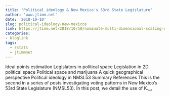 ```yaml
---
title: "Political ideology & New Mexico's 53rd State Legislature"
author: 'www.jtimm.net'
date: '2018-10-10'
slug: political-ideology-new-mexicos
link: https://jtimm.net/2018/10/10/nominate-multi-dimensional-scaling-new-mexico-s-53rd-congress/
categories:
- bloglink
tags:
  - rstats
  - jtimmnet
---
```


Ideal points estimation Legislators in political space Legislation in 2D political space Political space and marijuana A quick geographical perspective Political ideology in NMSL53 Summary References This is the second in a series of posts investigating voting patterns in New Mexico’s 53rd State Legislature (NMSL53). In this post, we detail the use of K.[... <i class="fas fa-external-link-alt"></i>](https://jtimm.net/2018/10/10/nominate-multi-dimensional-scaling-new-mexico-s-53rd-congress/)


